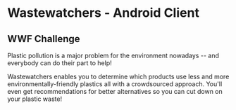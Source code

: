 # Wastewatchers - Android Client
## WWF Challenge

Plastic pollution is a major problem for the environment nowadays -- and everybody can do their part to help!

Wastewatchers enables you to determine which products use less and more environmentally-friendly plastics all with a crowdsourced approach. You'll even get recommendations for better alternatives so you can cut down on your plastic waste!
